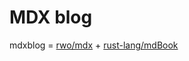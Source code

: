 # MDX blog

mdxblog = [rwo/mdx](https://github.com/realworldocaml/mdx) + [rust-lang/mdBook](https://github.com/rust-lang/mdBook)